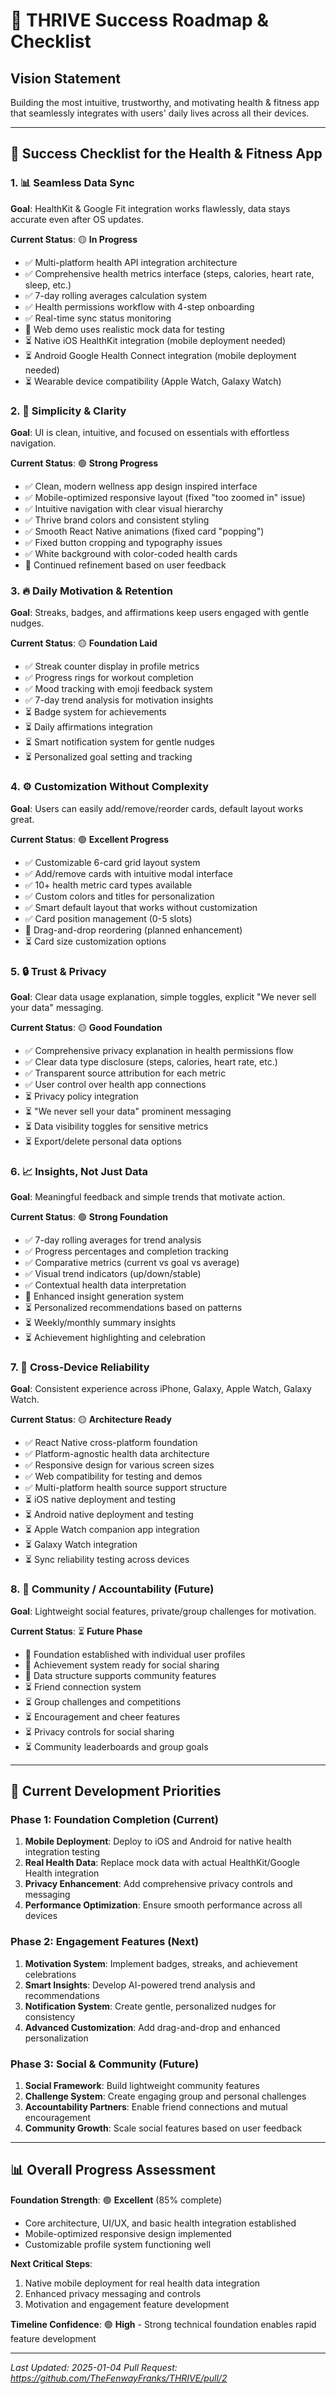 # 🎯 THRIVE Success Roadmap & Checklist

## Vision Statement
Building the most intuitive, trustworthy, and motivating health & fitness app that seamlessly integrates with users' daily lives across all their devices.

---

## 🎯 Success Checklist for the Health & Fitness App

### 1. 📊 Seamless Data Sync
**Goal**: HealthKit & Google Fit integration works flawlessly, data stays accurate even after OS updates.

**Current Status**: 🟡 **In Progress**
- ✅ Multi-platform health API integration architecture
- ✅ Comprehensive health metrics interface (steps, calories, heart rate, sleep, etc.)
- ✅ 7-day rolling averages calculation system
- ✅ Health permissions workflow with 4-step onboarding
- ✅ Real-time sync status monitoring
- 🔄 Web demo uses realistic mock data for testing
- ⏳ Native iOS HealthKit integration (mobile deployment needed)
- ⏳ Android Google Health Connect integration (mobile deployment needed)
- ⏳ Wearable device compatibility (Apple Watch, Galaxy Watch)

### 2. 🎨 Simplicity & Clarity
**Goal**: UI is clean, intuitive, and focused on essentials with effortless navigation.

**Current Status**: 🟢 **Strong Progress**
- ✅ Clean, modern wellness app design inspired interface
- ✅ Mobile-optimized responsive layout (fixed "too zoomed in" issue)
- ✅ Intuitive navigation with clear visual hierarchy
- ✅ Thrive brand colors and consistent styling
- ✅ Smooth React Native animations (fixed card "popping")
- ✅ Fixed button cropping and typography issues
- ✅ White background with color-coded health cards
- 🔄 Continued refinement based on user feedback

### 3. 🔥 Daily Motivation & Retention
**Goal**: Streaks, badges, and affirmations keep users engaged with gentle nudges.

**Current Status**: 🟡 **Foundation Laid**
- ✅ Streak counter display in profile metrics
- ✅ Progress rings for workout completion
- ✅ Mood tracking with emoji feedback system
- ✅ 7-day trend analysis for motivation insights
- ⏳ Badge system for achievements
- ⏳ Daily affirmations integration
- ⏳ Smart notification system for gentle nudges
- ⏳ Personalized goal setting and tracking

### 4. ⚙️ Customization Without Complexity
**Goal**: Users can easily add/remove/reorder cards, default layout works great.

**Current Status**: 🟢 **Excellent Progress**
- ✅ Customizable 6-card grid layout system
- ✅ Add/remove cards with intuitive modal interface
- ✅ 10+ health metric card types available
- ✅ Custom colors and titles for personalization
- ✅ Smart default layout that works without customization
- ✅ Card position management (0-5 slots)
- 🔄 Drag-and-drop reordering (planned enhancement)
- ⏳ Card size customization options

### 5. 🔒 Trust & Privacy
**Goal**: Clear data usage explanation, simple toggles, explicit "We never sell your data" messaging.

**Current Status**: 🟡 **Good Foundation**
- ✅ Comprehensive privacy explanation in health permissions flow
- ✅ Clear data type disclosure (steps, calories, heart rate, etc.)
- ✅ Transparent source attribution for each metric
- ✅ User control over health app connections
- ⏳ Privacy policy integration
- ⏳ "We never sell your data" prominent messaging
- ⏳ Data visibility toggles for sensitive metrics
- ⏳ Export/delete personal data options

### 6. 📈 Insights, Not Just Data
**Goal**: Meaningful feedback and simple trends that motivate action.

**Current Status**: 🟢 **Strong Foundation**
- ✅ 7-day rolling averages for trend analysis
- ✅ Progress percentages and completion tracking
- ✅ Comparative metrics (current vs goal vs average)
- ✅ Visual trend indicators (up/down/stable)
- ✅ Contextual health data interpretation
- 🔄 Enhanced insight generation system
- ⏳ Personalized recommendations based on patterns
- ⏳ Weekly/monthly summary insights
- ⏳ Achievement highlighting and celebration

### 7. 📱 Cross-Device Reliability
**Goal**: Consistent experience across iPhone, Galaxy, Apple Watch, Galaxy Watch.

**Current Status**: 🟡 **Architecture Ready**
- ✅ React Native cross-platform foundation
- ✅ Platform-agnostic health data architecture
- ✅ Responsive design for various screen sizes
- ✅ Web compatibility for testing and demos
- ✅ Multi-platform health source support structure
- ⏳ iOS native deployment and testing
- ⏳ Android native deployment and testing  
- ⏳ Apple Watch companion app integration
- ⏳ Galaxy Watch integration
- ⏳ Sync reliability testing across devices

### 8. 🤝 Community / Accountability (Future)
**Goal**: Lightweight social features, private/group challenges for motivation.

**Current Status**: ⏳ **Future Phase**
- 🎯 Foundation established with individual user profiles
- 🎯 Achievement system ready for social sharing
- 🎯 Data structure supports community features
- ⏳ Friend connection system
- ⏳ Group challenges and competitions
- ⏳ Encouragement and cheer features
- ⏳ Privacy controls for social sharing
- ⏳ Community leaderboards and group goals

---

## 🎯 Current Development Priorities

### Phase 1: Foundation Completion (Current)
1. **Mobile Deployment**: Deploy to iOS and Android for native health integration testing
2. **Real Health Data**: Replace mock data with actual HealthKit/Google Health integration
3. **Privacy Enhancement**: Add comprehensive privacy controls and messaging
4. **Performance Optimization**: Ensure smooth performance across all devices

### Phase 2: Engagement Features (Next)
1. **Motivation System**: Implement badges, streaks, and achievement celebrations
2. **Smart Insights**: Develop AI-powered trend analysis and recommendations
3. **Notification System**: Create gentle, personalized nudges for consistency
4. **Advanced Customization**: Add drag-and-drop and enhanced personalization

### Phase 3: Social & Community (Future)
1. **Social Framework**: Build lightweight community features
2. **Challenge System**: Create engaging group and personal challenges
3. **Accountability Partners**: Enable friend connections and mutual encouragement
4. **Community Growth**: Scale social features based on user feedback

---

## 📊 Overall Progress Assessment

**Foundation Strength**: 🟢 **Excellent** (85% complete)
- Core architecture, UI/UX, and basic health integration established
- Mobile-optimized responsive design implemented
- Customizable profile system functioning well

**Next Critical Steps**: 
1. Native mobile deployment for real health data integration
2. Enhanced privacy messaging and controls
3. Motivation and engagement feature development

**Timeline Confidence**: 🟢 **High** - Strong technical foundation enables rapid feature development

---

*Last Updated: 2025-01-04*
*Pull Request: https://github.com/TheFenwayFranks/THRIVE/pull/2*